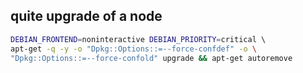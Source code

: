 ## quite upgrade of a node
```bash
DEBIAN_FRONTEND=noninteractive DEBIAN_PRIORITY=critical \ 
apt-get -q -y -o "Dpkg::Options::=--force-confdef" -o \
"Dpkg::Options::=--force-confold" upgrade && apt-get autoremove
```
